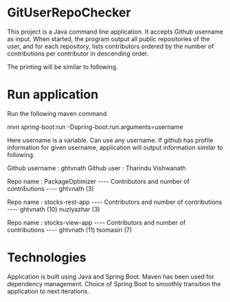 # GitUserRepoChecker
This project is a Java command line application. It accepts Github username as input. When started, the program output all public repositories of the user, and for each repository, lists contributors ordered by the number of contributions per contributor in descending order.

The printing will be similar to following. 

# Run application
Run the following maven command

mvn spring-boot:run -Dspring-boot.run.arguments=username

Here username is a variable. Can use any username. If github has profile information for given username, application will output information similar to following. 

Github username : ghtvnath
Github user : Tharindu Vishwanath

Repo name : PackageOptimizer
		---- Contributors and number of contributions ----
		ghtvnath (3)

Repo name : stocks-rest-app
		---- Contributors and number of contributions ----
		ghtvnath (10)
    nuzlyazhar (3)

Repo name : stocks-view-app
		---- Contributors and number of contributions ----
		ghtvnath (11)
    tsomasiri (7)
    
# Technologies

Application is built using Java and Spring Boot. Maven has been used for dependency management. 
Choice of Spring Boot to smoothly transition the application to next iterations. 
